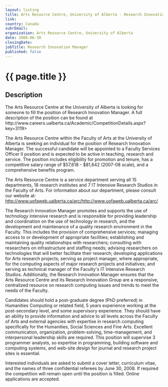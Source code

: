 ```yaml
---
layout: listing
title: Arts Resource Centre, University of Alberta - Research Innovation Manager
link:
country: Canada
subrEmail: 
organization: Arts Resource Centre, University of Alberta 
date: 2008-06-30
closingDate: 
jobTitle: Research Innovation Manager
published: false
---
```



# {{ page.title }}

## Description



<p>The Arts Resource Centre at the University of Alberta is looking for
someone to fill the position of Research Innovation Manager. A full
description of the position can be found at
http://www.careers.ualberta.ca/Academic/CompetitionDetails.aspx?key=3119>
</p>
<p>
The Arts Resource Centre within the Faculty of Arts at the University
of Alberta is seeking an individual for the position of Research
Innovation Manager.  The successful candidate will be appointed to a
Faculty Services Officer II position and is expected to be active in
teaching, research and service.  The position includes eligibility
for promotion and tenure, has a competitive salary range of $57,618 -
$81,642 (2007-08 scale), and a comprehensive benefits program.
</p>
<p>

The Arts Resource Centre is a service department serving all 15
departments, 18 research institutes and 7 IT Intensive Research
Studios in the Faculty of Arts.  For information about our
department, please consult our website at:
<http://www.uofaweb.ualberta.ca/arc/>http://www.uofaweb.ualberta.ca/arc/
</p>
<p>

The Research Innovation Manager promotes and supports the use of
technology intensive research and is responsible for providing
leadership and coordination on the use of technology in research, and
the development and maintenance of a quality research environment in
the Faculty.  This includes the provision of comprehensive services;
managing access to or development of appropriate facilities;
establishing and maintaining quality relationships with researchers;
consulting with researchers on infrastructure and staffing needs;
advising researchers on technologies that will better facilitate
their research; developing applications for Arts research projects;
serving as project manager, where appropriate, for the computing
aspects of major research projects and initiatives; and serving as
technical manager of the Faculty's IT Intensive Research Studios.
Additionally, the Research Innovation Manager ensures that the Arts
Resource Centre and its Research Innovation Group are a responsive,
centralized resource on research computing issues and trends to meet
the needs of the Faculty.
</p>
<p>


Candidates should hold a post-graduate degree (PhD preferred) in
Humanities Computing or related field, 5 years experience working at
the post-secondary level, and some supervisory experience.  They
should have an ability to provide information and advice to all
levels across the Faculty of Arts and external agencies with
expertise in research computing specifically for the Humanities,
Social Sciences and Fine Arts. Excellent communication, organization,
problem-solving, time-management, and interpersonal leadership skills
are required. This position will supervise 3 programmer analysts, so
expertise in programming, building software and computing systems,
and web-site design for journal and research project sites is essential.
</p>
<p>


Interested individuals are asked to submit a cover letter, curriculum
vitae, and the names of three confidential referees by June 30,
2008.  If required the competition will remain open until the
position is filled.  Online applications are accepted.
</p>
